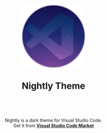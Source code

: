 <h1 align="center">
  <br>
    <img src="logo.png" alt="logo" width="200">
  <br><br>
  Nightly Theme
  <br>
  <br>
</h1>
<br>
<p style="text-align: center">
Nightly is a dark theme for Visual Studio Code.<br>
Get it from <b><a href="https://marketplace.visualstudio.com/items?itemName=MohammadAliShahbazi.nightly-theme">Visual Studio Code Market</a></b>
</p>

